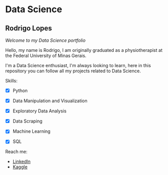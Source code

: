 # Data Science

## Rodrigo Lopes

_Welcome to my Data Science portfolio_

Hello, my name is Rodrigo, I am originally graduated as a physiotherapist at the Federal University of Minas Gerais.  


I'm a Data Science enthusiast, I'm always looking to learn, here in this repository you can follow all my projects related to Data Science. 

Skills:

- [x] Python
- [x] Data Manipulation and Visualization
- [x] Exploratory Data Analysis
- [x] Data Scraping
- [x] Machine Learning
- [x] SQL


Reach me:
- [LinkedIn](https://www.linkedin.com/in/rodrigo-lopes-0aa31685/)
- [Kaggle](https://www.kaggle.com/rolancerlaux)
